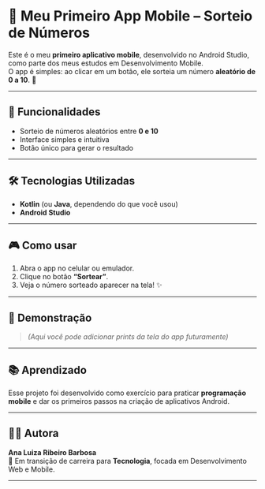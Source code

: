 # 📱 Meu Primeiro App Mobile – Sorteio de Números  

Este é o meu **primeiro aplicativo mobile**, desenvolvido no Android Studio, como parte dos meus estudos em Desenvolvimento Mobile.  
O app é simples: ao clicar em um botão, ele sorteia um número **aleatório de 0 a 10**. 🎲  

---

## 🚀 Funcionalidades
- Sorteio de números aleatórios entre **0 e 10**  
- Interface simples e intuitiva  
- Botão único para gerar o resultado  

---

## 🛠️ Tecnologias Utilizadas
- **Kotlin** (ou **Java**, dependendo do que você usou)  
- **Android Studio**  

---

## 🎮 Como usar
1. Abra o app no celular ou emulador.  
2. Clique no botão **“Sortear”**.  
3. Veja o número sorteado aparecer na tela! ✨  

---

## 📸 Demonstração
> *(Aqui você pode adicionar prints da tela do app futuramente)*  

---

## 📚 Aprendizado
Esse projeto foi desenvolvido como exercício para praticar **programação mobile** e dar os primeiros passos na criação de aplicativos Android.  

---

## 👩‍💻 Autora
**Ana Luiza Ribeiro Barbosa**  
🚀 Em transição de carreira para **Tecnologia**, focada em Desenvolvimento Web e Mobile.  

---
